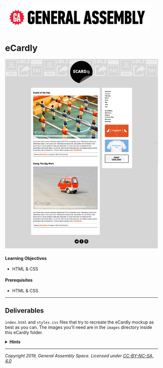 ![](/ga_cog.png)

# eCardly 

![](screenshot-final.png)

#### Learning Objectives

- HTML & CSS  

#### Prerequisites

- HTML & CSS

---

## Deliverables

`index.html` and `styles.css` files that try to recreate the eCardly mockup as best as you can. The images you'll need are in the `images` directory inside this eCardly folder. 

<details><summary><strong>Hints</strong></summary><p>

### Body

* The `<body>` should have a background of the background.jpg provided for you in the images folder. The image should repeat only going left and right. The rest of the page should have a background of #d6d6d6.
    - Hint: define the background image repeating in only one direction AND the background color on the same line.

* The `<body>` has a default font of Helvetica with font size of 12px.

* Define a line height for the body of 1.7.  This gives every line of text .35 padding above and below it.

### Links (`<a>` tags)

* Links on the page should be red (#ff3300) and not be underlined.

</p></details>

---

*Copyright 2019, General Assembly Space. Licensed under [CC-BY-NC-SA, 4.0](https://creativecommons.org/licenses/by-nc-sa/4.0/)*
